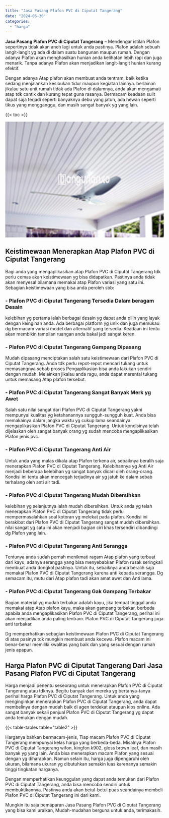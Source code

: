 ```yaml
---
title: "Jasa Pasang Plafon PVC di Ciputat Tangerang"
date: "2024-06-30"
categories: 
  - "harga"
---
```


**Jasa Pasang Plafon PVC di Ciputat Tangerang** – Mendengar istilah Plafon sepertinya tidak akan aneh lagi untuk anda pastinya. Plafon adalah sebuah langit-langit yg ada di dalam suatu bangunan maupun rumah. Dengan adanya Plafon akan menghasilkan hunian anda kelihatan lebih rapi dan juga menarik. Tanpa adanya Plafon akan menjadikan langit-langit hunian kurang efektif.

Dengan adanya Atap plafon akan membuat anda tentram, baik ketika sedang menjalankan kesibukan tidur maupun kegiatan lainnya. berlainan jikalau satu unit rumah tidak ada Plafon di dalamnya, anda akan mengamati atap tdk cantik dan kurang tepat guna rasanya. Bermacam keadaan sulit dapat saja terjadi seperti banyaknya debu yang jatuh, ada hewan seperti tikus yang mengganggu, dan masih sangat banyak yg yang lain.

{{< toc >}}

![Jasa Pasang Plafon PVC di Ciputat Tangerang](/images/flafond-pvc-murah30.png)

## Keistimewaan Menerapkan Atap Plafon PVC di Ciputat Tangerang

Bagi anda yang mengaplikasikan atap Plafon PVC di Ciputat Tangerang tdk perlu cemas akan keistimewaan yg bisa didapatkan. Pastinya anda tidak akan menyesal bilamana memakai atap Plafon variasi yang satu ini. Sebagian keistimewaan yang bisa anda peroleh sbb:

### \- Plafon PVC di Ciputat Tangerang Tersedia Dalam beragam Desain

kelebihan yg pertama ialah berbagai desain yg dapat anda pilih yang layak dengan keinginan anda. Ada berbagai platform yg unik dan juga memukau dg bermacam variasi model dan alternatif yang tersedia. Keadaan ini tentu akan membikin tampilan ruangan anda bakal jadi sangat keren.

### \- Plafon PVC di Ciputat Tangerang Gampang Dipasang

Mudah dipasang menciptakan salah satu keistimewaan dari Plafon PVC di Ciputat Tangerang. Anda tdk perlu repot-repot mencari tukang untuk memasangnya sebab proses Pengaplikasian bisa anda lakukan sendiri dengan mudah. Melainkan jikalau anda ragu, anda dapat merental tukang untuk memasang Atap plafon tersebut.

### \- Plafon PVC di Ciputat Tangerang Sangat Banyak Merk yg Awet

Salah satu nilai sangat dari Plafon PVC di Ciputat Tangerang yakni mempunyai kualitas yg ketahanannya sungguh-sungguh kuat. Anda bisa memakainya dalam jangka waktu yg cukup lama seandainya mengaplikasikan Plafon PVC di Ciputat Tangerang. Untuk kondisinya telah dijelaskan oleh sangat banyak orang yg sudah mencoba mengaplikasikan Plafon jenis pvc.

### \- Plafon PVC di Ciputat Tangerang Anti Air

Untuk anda yang malas dikala atap Plafon terkena air, sebaiknya beralih saja menerapkan Plafon PVC di Ciputat Tangerang. Kelebihannya yg Anti Air menjadi beberapa kelebihan yg sangat banyak dicari oleh orang-orang. Kondisi ini tentu akan mencegah terjadinya air yg jatuh ke dalam sebab terhalang oleh anti air tadi.

### \- Plafon PVC di Ciputat Tangerang Mudah Dibersihkan

kelebihan yg selanjutnya ialah mudah dibersihkan. Untuk anda yg telah menerapkan Plafon PVC di Ciputat Tangerang tidak perlu mempermasalahkan soal kotoran yg melekat pada plafon. Kondisi ini berakibat dari Plafon PVC di Ciputat Tangerang sangat mudah dibersihkan. nilai sangat yg satu ini akan menjadi bagian ciri khas tersendiri dibandingi dg Plafon yang lain.

### \- Plafon PVC di Ciputat Tangerang Anti Serangga

Tentunya anda sudah pernah menikmati ragam Atap plafon yang terbuat dari kayu, adanya serangga yang bisa menyebabkan Plafon rusak seringkali membuat anda dongkol pastinya. Untuk itu, sebaiknya anda beralih saja memakai Plafon PVC di Ciputat Tangerang karena anti kepada serangga. Dg semacam itu, mutu dari Atap plafon tadi akan amat awet dan Anti lama.

### \- Plafon PVC di Ciputat Tangerang Gak Gampang Terbakar

Bagian material yg mudah terbakar adalah kayu, jika tempat tinggal anda memakai atap Atap plafon kayu, maka akan gampang terbakar. berbeda apabila anda mengaplikasikan Plafon PVC di Ciputat Tangerang, perihal ini akan menjadikan anda paling tentram. Plafon PVC di Ciputat Tangerang juga anti terbakar.

Dg memperhatikan sebagian keistimewaan Plafon PVC di Ciputat Tangerang di atas pasinya tdk mungkin membuat anda kecewa. Plafon macam ini benar-benar memiliki kwalitas yang baik dan yang sesuai dengan rumah jenis apapun.

## Harga Plafon PVC di Ciputat Tangerang Dari Jasa Pasang Plafon PVC di Ciputat Tangerang

Harga menjadi penentu seseorang untuk menerapkan Plafon PVC di Ciputat Tangerang atau tdknya. Begitu banyak dari mereka yg bertanya-tanya perihal harga Plafon PVC di Ciputat Tangerang. Untuk anda yang menginginkan menerapkan Plafon PVC di Ciputat Tangerang, anda dapat membelinya dengan mudah baik di agen terdekat ataupun kios online. Ada sangat banyak sekali penjual Plafon PVC di Ciputat Tangerang yg dapat anda temukan dengan mudah.

{{< table-tables table="table2" >}}

Harganya bahkan bermacam-jenis, Tiap macam Plafon PVC di Ciputat Tangerang mempunyai kelas harga yang berbeda-beda. Misalnya Plafon PVC di Ciputat Tangerang wifon, kingfon k902, gloss brown leaf, dan masih banyak yg yang lain. Anda bisa menerapkan macam Plafon yang sesuai dengan yg diharapkan. Namun selain itu, harga juga dipengaruhi oleh ukuran, bilamana ukuran yg dibutuhkan semakin luas karenanya semakin tinggi tingkatan harganya.

Dengan memperhatikan keunggulan yang dapat anda temukan dari Plafon PVC di Ciputat Tangerang, anda bisa mencoba sendiri untuk membuktikannya. Pastinya anda akan betul-betul puas seandainya membeli Plafon PVC di Ciputat Tangerang ini dari kami.

Mungkin itu saja pemaparan Jasa Pasang Plafon PVC di Ciputat Tangerang yang bisa kami uraikan, Mudah-mudahan berguna untuk anda, terimakasih.
